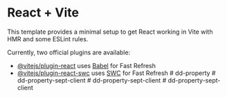# React + Vite

This template provides a minimal setup to get React working in Vite with HMR and some ESLint rules.

Currently, two official plugins are available:

- [@vitejs/plugin-react](https://github.com/vitejs/vite-plugin-react/blob/main/packages/plugin-react/README.md) uses [Babel](https://babeljs.io/) for Fast Refresh
- [@vitejs/plugin-react-swc](https://github.com/vitejs/vite-plugin-react-swc) uses [SWC](https://swc.rs/) for Fast Refresh
#   d d - p r o p e r t y  
 #   d d - p r o p e r t y - s e p t - c l i e n t  
 #   d d - p r o p e r t y - s e p t - c l i e n t  
 #   d d - p r o p e r t y - s e p t - c l i e n t  
 